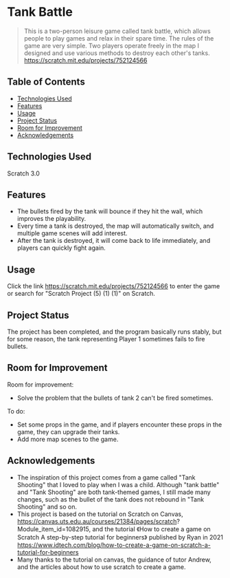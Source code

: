 # Tank Battle
>This is a two-person leisure game called tank battle, which allows people to play games and relax in their spare time. The rules of the game are very simple. Two players operate freely in the map I designed and use various methods to destroy each other's tanks.
>https://scratch.mit.edu/projects/752124566
## Table of Contents
* [Technologies Used](#technologies-used)
* [Features](#features)
* [Usage](#usage)
* [Project Status](#project-status)
* [Room for Improvement](#room-for-improvement)
* [Acknowledgements](#acknowledgements)
<!-- * [License](#license) -->
## Technologies Used
Scratch 3.0
## Features
- The bullets fired by the tank will bounce if they hit the wall, which improves the playability.
- Every time a tank is destroyed, the map will automatically switch, and multiple game scenes will add interest.
- After the tank is destroyed, it will come back to life immediately, and players can quickly fight again.
## Usage
Click the link https://scratch.mit.edu/projects/752124566 to enter the game or search for "Scratch Project (5) (1) (1)" on Scratch.
## Project Status
The project has been completed, and the program basically runs stably, but for some reason, the tank representing Player 1 sometimes fails to fire bullets.
## Room for Improvement
Room for improvement:
- Solve the problem that the bullets of tank 2 can't be fired sometimes.

To do:
- Set some props in the game, and if players encounter these props in the game, they can upgrade their tanks.
- Add more map scenes to the game.
## Acknowledgements
- The inspiration of this project comes from a game called "Tank Shooting" that I loved to play when I was a child. Although "tank battle" and "Tank Shooting" are both tank-themed games, I still made many changes, such as the bullet of the tank does not rebound in "Tank Shooting" and so on.
- This project is based on the tutorial on Scratch on Canvas, https://canvas.uts.edu.au/courses/21384/pages/scratch? Module_item_id=1082915, and the tutorial 《How to create a game on Scratch A step-by-step tutorial for beginners》 published by Ryan in 2021
https://www.idtech.com/blog/how-to-create-a-game-on-scratch-a-tutorial-for-beginners
- Many thanks to the tutorial on canvas, the guidance of tutor Andrew, and the articles about how to use scratch to create a game.
